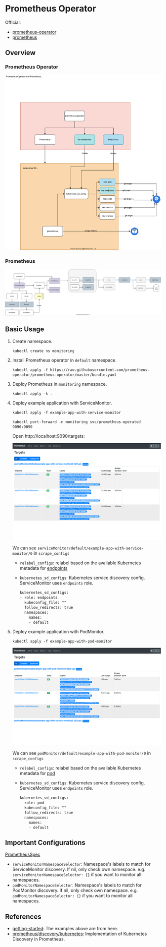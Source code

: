 # Prometheus Operator

Official:
- [prometheus-operator](https://github.com/prometheus-operator/prometheus-operator/)
- [prometheus](https://github.com/prometheus/prometheus)

## Overview

### Prometheus Operator
![](prometheus-operator.drawio.svg)

### Prometheus
![](prometheus.drawio.svg)

## Basic Usage

1. Create namespace.

    ```
    kubectl create ns monitoring
    ```

1. Install Prometheus operator in `default` namespace.

    ```
    kubectl apply -f https://raw.githubusercontent.com/prometheus-operator/prometheus-operator/master/bundle.yaml
    ```

1. Deploy Prometheus in `monitoring` namespace.

    ```
    kubectl apply -k .
    ```

1. Deploy example application with ServiceMonitor.

    ```
    kubectl apply -f example-app-with-service-monitor
    ```

    ```
    kubectl port-forward -n monitoring svc/prometheus-operated 9090:9090
    ```

    Open http://localhost:9090/targets:

    ![](service-monitor-target.png)

    We can see `serviceMonitor/default/example-app-with-service-monitor/0` in `scrape_configs`

    - `relabel_configs`: relabel based on the available Kubernetes metadata for [endpoints](https://prometheus.io/docs/prometheus/latest/configuration/configuration/#endpoints)
    - `kubernetes_sd_configs`: Kubernetes service discovery config. ServiceMonitor uses `endpoints` role.

        ```
        kubernetes_sd_configs:
        - role: endpoints
          kubeconfig_file: ""
          follow_redirects: true
          namespaces:
            names:
            - default
        ```

1. Deploy example application with PodMonitor.
    ```
    kubectl apply -f example-app-with-pod-monitor
    ```

    ![](pod-monitor-target.png)

    We can see `podMonitor/default/example-app-with-pod-monitor/0` in `scrape_configs`

    - `relabel_configs`: relabel based on the available Kubernetes metadata for [pod](https://prometheus.io/docs/prometheus/latest/configuration/configuration/#pod)
    - `kubernetes_sd_configs`: Kubernetes service discovery config. ServiceMonitor uses `endpoints` role.

        ```
        kubernetes_sd_configs:
        - role: pod
          kubeconfig_file: ""
          follow_redirects: true
          namespaces:
            names:
            - default
        ```

## Important Configurations

[PrometheusSpec](https://github.com/prometheus-operator/prometheus-operator/blob/master/Documentation/api.md#prometheusspec)

- `serviceMonitorNamespaceSelector`: Namespace's labels to match for ServiceMonitor discovery. If nil, only check own namespace. e.g. `serviceMonitorNamespaceSelector: {}` if you want to monitor all namespaces.
- `podMonitorNamespaceSelector`: Namespace's labels to match for PodMonitor discovery. If nil, only check own namespace. e.g. `podMonitorNamespaceSelector: {}` if you want to monitor all namespaces.

## References

- [getting-started](https://github.com/prometheus-operator/prometheus-operator/tree/master/example/user-guides/getting-started): The examples above are from here.
- [prometheus/discovery/kubernetes](https://github.com/prometheus/prometheus/tree/main/discovery/kubernetes): Implementation of Kubernetes Discovery in Prometheus.
